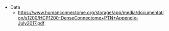 - Data
    - https://www.humanconnectome.org/storage/app/media/documentation/s1200/HCP1200-DenseConnectome+PTN+Appendix-July2017.pdf